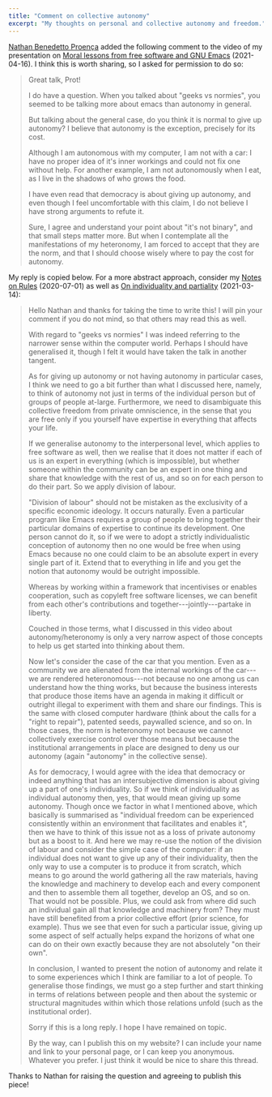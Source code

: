 ```yaml
---
title: "Comment on collective autonomy"
excerpt: "My thoughts on personal and collective autonomy and freedom."
---
```


[Nathan Benedetto Proença](https://www.ime.usp.br/~nathan/) added the
following comment to the video of my presentation on [Moral lessons from
free software and GNU
Emacs](https://protesilaos.com/codelog/2021-04-16-emacs-moral-lessons/)
(2021-04-16).  I think this is worth sharing, so I asked for permission
to do so:

>Great talk, Prot!
>
>I do have a question.  When you talked about "geeks vs normies", you
>seemed to be talking more about emacs than autonomy in general.
>
>But talking about the general case, do you think it is normal to give up
>autonomy?  I believe that autonomy is the exception, precisely for its
>cost.
>
>Although I am autonomous with my computer, I am not with a car: I have
>no proper idea of it's inner workings and could not fix one without
>help.  For another example, I am not autonomously when I eat, as I live
>in the shadows of who grows the food.
>
>I have even read that democracy is about giving up autonomy, and even
>though I feel uncomfortable with this claim, I do not believe I have
>strong arguments to refute it.
>
>Sure, I agree and understand your point about "it's not binary", and
>that small steps matter more.  But when I contemplate all the
>manifestations of my heteronomy, I am forced to accept that they are the
>norm, and that I should choose wisely where to pay the cost for
>autonomy.

My reply is copied below.  For a more abstract approach, consider my
[Notes on
Rules](https://protesilaos.com/books/2020-07-01-notes-on-rules/)
(2020-07-01) as well as [On individuality and
partiality](https://protesilaos.com/books/2021-03-14-individuality-partiality/)
(2021-03-14):

>Hello Nathan and thanks for taking the time to write this!  I will pin
>your comment if you do not mind, so that others may read this as well.
>
>With regard to "geeks vs normies" I was indeed referring to the narrower
>sense within the computer world.  Perhaps I should have generalised it,
>though I felt it would have taken the talk in another tangent.
>
>As for giving up autonomy or not having autonomy in particular cases, I
>think we need to go a bit further than what I discussed here, namely, to
>think of autonomy not just in terms of the individual person but of
>groups of people at-large.  Furthermore, we need to disambiguate this
>collective freedom from private omniscience, in the sense that you are
>free only if you yourself have expertise in everything that affects your
>life.
>
>If we generalise autonomy to the interpersonal level, which applies to
>free software as well, then we realise that it does not matter if each
>of us is an expert in everything (which is impossible), but whether
>someone within the community can be an expert in one thing and share
>that knowledge with the rest of us, and so on for each person to do
>their part.  So we apply division of labour.
>
>"Division of labour" should not be mistaken as the exclusivity of a
>specific economic ideology.  It occurs naturally.  Even a particular
>program like Emacs requires a group of people to bring together their
>particular domains of expertise to continue its development.  One person
>cannot do it, so if we were to adopt a strictly individualistic
>conception of autonomy then no one would be free when using Emacs
>because no one could claim to be an absolute expert in every single part
>of it.  Extend that to everything in life and you get the notion that
>autonomy would be outright impossible.
>
>Whereas by working within a framework that incentivises or enables
>cooperation, such as copyleft free software licenses, we can benefit
>from each other's contributions and together---jointly---partake in
>liberty.
>
>Couched in those terms, what I discussed in this video about
>autonomy/heteronomy is only a very narrow aspect of those concepts to
>help us get started into thinking about them.
>
>Now let's consider the case of the car that you mention.  Even as a
>community we are alienated from the internal workings of the car---we
>are rendered heteronomous---not because no one among us can understand
>how the thing works, but because the business interests that produce
>those items have an agenda in making it difficult or outright illegal to
>experiment with them and share our findings.  This is the same with
>closed computer hardware (think about the calls for a "right to
>repair"), patented seeds, paywalled science, and so on.  In those cases,
>the norm is heteronomy not because we cannot collectively exercise
>control over those means but because the institutional arrangements in
>place are designed to deny us our autonomy (again "autonomy" in the
>collective sense).
>
>As for democracy, I would agree with the idea that democracy or indeed
>anything that has an intersubjective dimension is about giving up a part
>of one's individuality.  So if we think of individuality as individual
>autonomy then, yes, that would mean giving up some autonomy.  Though
>once we factor in what I mentioned above, which basically is summarised
>as "individual freedom can be experienced consistently within an
>environment that facilitates and enables it", then we have to think of
>this issue not as a loss of private autonomy but as a boost to it.  And
>here we may re-use the notion of the division of labour and consider the
>simple case of the computer: if an individual does not want to give up
>any of their individuality, then the only way to use a computer is to
>produce it from scratch, which means to go around the world gathering
>all the raw materials, having the knowledge and machinery to develop
>each and every component and then to assemble them all together, develop
>an OS, and so on.  That would not be possible.  Plus, we could ask from
>where did such an individual gain all that knowledge and machinery from?
>They must have still benefited from a prior collective effort (prior
>science, for example).  Thus we see that even for such a particular
>issue, giving up some aspect of self actually helps expand the horizons
>of what one can do on their own exactly because they are not absolutely
>"on their own".
>
>In conclusion, I wanted to present the notion of autonomy and relate it
>to some experiences which I think are familiar to a lot of people.  To
>generalise those findings, we must go a step further and start thinking
>in terms of relations between people and then about the systemic or
>structural magnitudes within which those relations unfold (such as the
>institutional order).
>
>Sorry if this is a long reply.  I hope I have remained on topic.
>
>By the way, can I publish this on my website?  I can include your name
>and link to your personal page, or I can keep you anonymous.  Whatever
>you prefer.  I just think it would be nice to share this thread.

Thanks to Nathan for raising the question and agreeing to publish this
piece!
